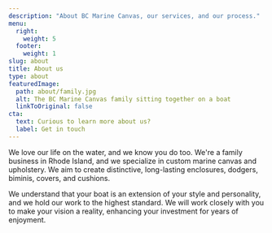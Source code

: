 ```yaml
---
description: "About BC Marine Canvas, our services, and our process."
menu:
  right:
    weight: 5
  footer:
    weight: 1
slug: about
title: About us
type: about
featuredImage:
  path: about/family.jpg
  alt: The BC Marine Canvas family sitting together on a boat
  linkToOriginal: false
cta:
  text: Curious to learn more about us?
  label: Get in touch
---
```


We love our life on the water, and we know you do too. We're a family business
in Rhode Island, and we specialize in custom marine canvas and upholstery. We
aim to create distinctive, long-lasting enclosures, dodgers, biminis, covers,
and cushions.

We understand that your boat is an extension of your style and personality, and
we hold our work to the highest standard. We will work closely with you to make
your vision a reality, enhancing your investment for years of enjoyment.
